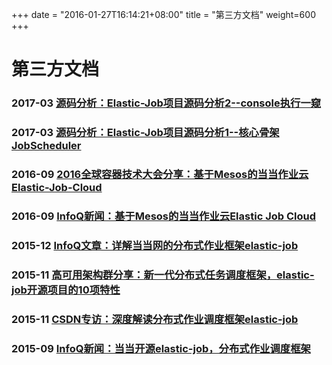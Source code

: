 +++
date = "2016-01-27T16:14:21+08:00"
title = "第三方文档"
weight=600
+++

# 第三方文档

### 2017-03 [源码分析：Elastic-Job项目源码分析2--console执行一窥](http://blog.csdn.net/spy19881201/article/details/61648889)

### 2017-03 [源码分析：Elastic-Job项目源码分析1--核心骨架JobScheduler](http://blog.csdn.net/spy19881201/article/details/61631799)

### 2016-09 [2016全球容器技术大会分享：基于Mesos的当当作业云Elastic-Job-Cloud](http://ppt.geekbang.org/slide/show/378)

### 2016-09 [InfoQ新闻：基于Mesos的当当作业云Elastic Job Cloud](http://www.infoq.com/cn/news/2016/09/Mesos-Elastic-Job-Cloud)

### 2015-12 [InfoQ文章：详解当当网的分布式作业框架elastic-job](http://www.infoq.com/cn/articles/dangdang-distributed-work-framework-elastic-job)

### 2015-11 [高可用架构群分享：新一代分布式任务调度框架，elastic-job开源项目的10项特性](http://mp.weixin.qq.com/s?__biz=MzAwMDU1MTE1OQ==&mid=401047377&idx=1&sn=2a88e5b10d80e2b8bee289abd2fe4bd1&scene=23&srcid=1105c4GbpUGl6I6PyvRsRWxJ#rd)

### 2015-11 [CSDN专访：深度解读分布式作业调度框架elastic-job](http://www.csdn.net/article/2015-11-23/2826304)

### 2015-09 [InfoQ新闻：当当开源elastic-job，分布式作业调度框架](http://www.infoq.com/cn/news/2015/09/dangdang-elastic-job)
